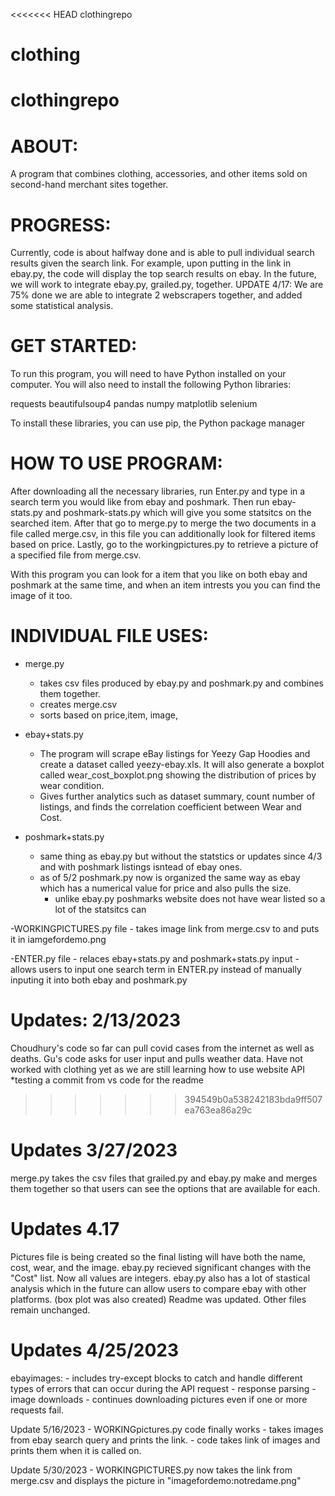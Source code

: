 <<<<<<< HEAD
clothingrepo

clothing
=======
# clothingrepo
# ABOUT: 
A program that combines clothing, accessories, and other items sold on second-hand merchant sites together. 

# PROGRESS:
Currently, code is about halfway done and is able to pull individual search results given the search link. For example, upon putting in the link in ebay.py, the code will display the top search results on ebay. In the future, we will work to integrate ebay.py, grailed.py, together. 
UPDATE 4/17: We are 75% done we are able to integrate 2 webscrapers together, and added some statistical analysis. 

# GET STARTED: 
To run this program, you will need to have Python installed on your computer. You will also need to install the following Python libraries:

requests
beautifulsoup4
pandas
numpy
matplotlib
selenium 

To install these libraries, you can use pip, the Python package manager

# HOW TO USE PROGRAM:

After downloading all the necessary libraries, run Enter.py and type in a search term you would like from ebay and poshmark. 
Then run ebay-stats.py and poshmark-stats.py which will give you some statsitcs on the searched item. 
After that go to merge.py to merge the two documents in a file called merge.csv, in this file you can additionally look for filtered items based on price. 
Lastly, go to the workingpictures.py to retrieve a picture of a specified file from merge.csv. 

With this program you can look for a item that you like on both ebay and poshmark at the same time, and when an item intrests you you can find the image of it too. 


# INDIVIDUAL FILE USES:
- merge.py
    - takes csv files produced by ebay.py and poshmark.py and combines them together.
    - creates merge.csv
    - sorts based on price,item, image, 
- ebay+stats.py  
    - The program will scrape eBay listings for Yeezy Gap Hoodies and create a dataset called yeezy-ebay.xls. It will also generate a boxplot called wear_cost_boxplot.png showing the distribution of prices by wear condition.
    - Gives further analytics such as dataset summary, count number of listings, and finds the correlation coefficient between Wear and  Cost. 

- poshmark+stats.py
    - same thing as ebay.py but without the statstics or updates since 4/3 and with poshmark listings isntead of ebay ones. 
    - as of 5/2 poshmark.py now is organized the same way as ebay which has a numerical value for price and also pulls the size. 
        - unlike ebay.py poshmarks website does not have wear listed so a lot of the statsitcs can 

-WORKINGPICTURES.py file
    - takes image link from merge.csv to and puts it in iamgefordemo.png
    
-ENTER.py file
    - relaces ebay+stats.py and poshmark+stats.py input
    - allows users to input one search term in ENTER.py instead of manually inputing it into both ebay and poshmark.py 

# Updates: 2/13/2023
Choudhury's code so far can pull covid cases from the internet as well as deaths. Gu's code asks for user input and pulls weather data. Have not worked with clothing yet as we are still learning how to use website API 
*testing a commit from vs code for the readme
>>>>>>> 394549b0a538242183bda9ff507ea763ea86a29c

# Updates 3/27/2023
merge.py takes the csv files that grailed.py and ebay.py make and merges them together so that users can see the options that are available for each. 

# Updates 4.17

Pictures file is being created so the final listing will have both the name, cost, wear, and the image. 
ebay.py recieved significant changes with the "Cost" list. Now all values are integers. 
ebay.py also has a lot of stastical analysis which in the future can allow users to compare ebay with other platforms. (box plot was also created)
Readme was updated. 
Other files remain unchanged. 

# Updates 4/25/2023
ebayimages: 
    - includes try-except blocks to catch and handle different types of errors that can occur during the API request
    - response parsing
    - image downloads 
    - continues downloading pictures even if one or more requests fail.    
    
Update 5/16/2023
    - WORKINGpictures.py code finally works
    - takes images from ebay search query and prints the link. 
    - code takes link of images and prints them when it is called on. 
    
Update 5/30/2023
    - WORKINGPICTURES.py now takes the link from merge.csv and displays the picture in "imagefordemo:notredame.png"

